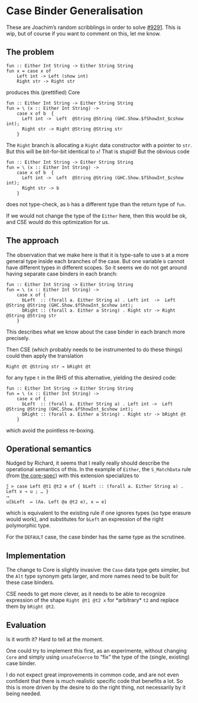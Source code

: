 # Case Binder Generalisation



These are Joachim’s random scribblings in order to solve [\#9291](https://gitlab.haskell.org//ghc/ghc/issues/9291). This is wip, but of course if you want to comment on this, let me know.


## The problem


```
fun :: Either Int String -> Either String String
fun x = case x of
    Left int -> Left (show int)
    Right str -> Right str
```


produces this (prettified) Core


```
fun :: Either Int String -> Either String String
fun = \ (x :: Either Int String) ->
    case x of b  {
      Left int ->  Left  @String @String (GHC.Show.$fShowInt_$cshow int);
      Right str -> Right @String @String str
    }
```


The `Right` branch is allocating a `Right` data constructor with a pointer to `str`. But this will be bit-for-bit identical to `x`! That is stupid! But the obvious code


```
fun :: Either Int String -> Either String String
fun = \ (x :: Either Int String) ->
    case x of b  {
      Left int ->  Left  @String @String (GHC.Show.$fShowInt_$cshow int);
      Right str -> b
    }
```


does not type-check, as `b` has a different type than the return type of `fun`.


If we would not change the type of the `Either` here, then this would be ok, and CSE would do this optimization for us.

## The approach



The observation that we make here is that it is type-safe to use `b` at a more general type inside each branches of the case. But one variable `b` cannot have different types in different scopes. So it seems we do not get around having separate case binders in each branch:


```
fun :: Either Int String -> Either String String
fun = \ (x :: Either Int String) ->
    case x of {
      bLeft  :: (forall a. Either String a) . Left int  ->  Left  @String @String (GHC.Show.$fShowInt_$cshow int);
      bRight :: (forall a. Either a String) . Right str -> Right @String @String str
    }
```


This describes what we know about the case binder in each branch more precisely.



Then CSE (which probably needs to be instrumented to do these things) could then apply the translation


```
Right @t @String str ⇝ bRight @t
```


for any type `t` in the RHS of this alternative, yielding the desired code:


```
fun :: Either Int String -> Either String String
fun = \ (x :: Either Int String) ->
    case x of {
      bLeft  :: (forall a. Either String a) . Left int ->  Left  @String @String (GHC.Show.$fShowInt_$cshow int);
      bRight :: (forall a. Either a String) . Right str -> bRight @t
    }
```


which avoid the pointless re-boxing.

## Operational semantics


Nudged by Richard, it seems that I really really should describe the operational semantics of this. In the example of `Either`, the `S_MatchData` rule (from [ the core-spec](https://github.com/ghc/ghc/blob/master/docs/core-spec/core-spec.pdf)) with this extension specializes to

```wiki
∑ ⊢ case Left @t1 @t2 e of { bLeft :: (forall a. Either String a) . Left x → u ; … }
⟶
u[bLeft  ↦ (Λa. Left @a @t2 e), x ↦ e]
```


which is equivalent to the existing rule if one ignores types (so type erasure would work), and substitutes for `bLeft` an expression of the right polymorphic type.


For the `DEFAULT` case, the case binder has the same type as the scrutinee.

## Implementation


The change to Core is slightly invasive: the `Case` data type gets simpler, but the `Alt` type synonym gets larger, and more names need to be built for these case binders.


CSE needs to get more clever, as it needs to be able to recognize expression of the shape `Right @t1 @t2 x` for \*arbitrary\* `t2` and replace them by `bRight @t2`. 

## Evaluation


Is it worth it? Hard to tell at the moment.


One could try to implement this first, as an experimente, without changing `Core` and simply using `unsafeCoerce` to “fix” the type of the (single, existing) case binder.


I do not expect great improvements in common code, and are not even confident that there is much realistic specific code that benefits a lot. So this is more driven by the desire to do the right thing, not necessarily by it being needed.

